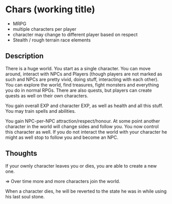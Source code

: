 Chars (working title)
=====================
- MRPG
- multiple characters per player
- character may change to different player based on respect
- Stealth / rough terrain race elements

Description
-------------

There is a huge world. You start as a single character. You can move around, interact with NPCs and Players (though players are not marked as such and NPCs are pretty vivid, doing stuff, interacting with each other). You can explore the world, find treasures, fight monsters and everything you do in normal RPGs. There are also quests, but players can create quests as well on their own characters. 

You gain overall EXP and character EXP, as well as health and all this stuff. You may train spells and abilities.

You gain NPC-per-NPC attraction/respect/honour. At some point another character in the world will change sides and follow you. You now control this character as well. If you do not interact the world with your character he might as well stop to follow you and become an NPC.


Thoughts
--------
If your ownly character leaves you or dies, you are able to create a new one.

=> Over time more and more characters join the world.

When a character dies, he will be reverted to the state he was in while using his last soul stone. 
